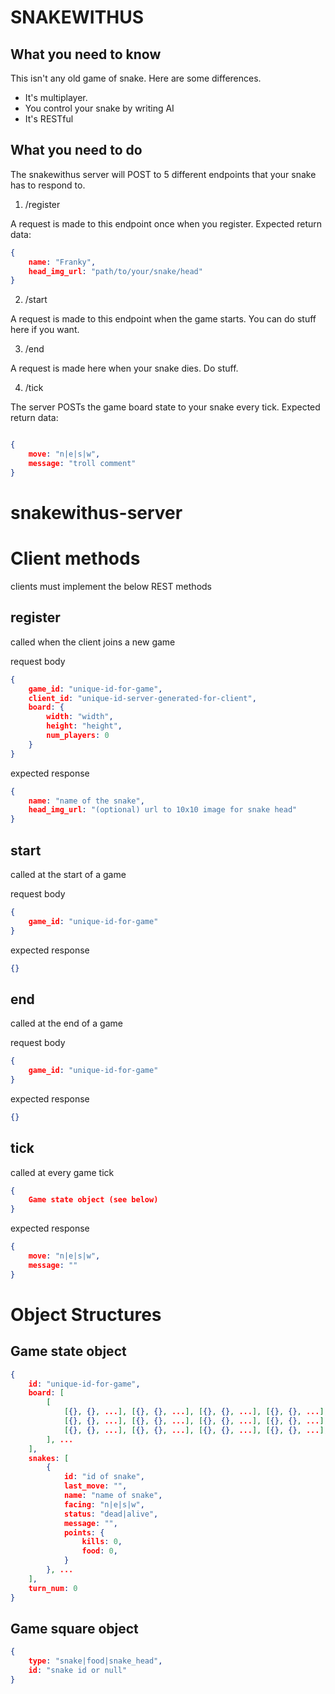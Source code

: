 SNAKEWITHUS
===========

What you need to know
---------------------

This isn't any old game of snake.  Here are some differences.

* It's multiplayer.
* You control your snake by writing AI
* It's RESTful


What you need to do
-------------------

The snakewithus server will POST to 5 different endpoints that your snake has to respond to.

1. /register

A request is made to this endpoint once when you register.  Expected return data:

```json
{
    name: "Franky",
    head_img_url: "path/to/your/snake/head"
}
```

2. /start

A request is made to this endpoint when the game starts.  You can do stuff here if you want.

3. /end

A request is made here when your snake dies.  Do stuff.

4. /tick

The server POSTs the game board state to your snake every tick.  Expected return data:

```json

{
    move: "n|e|s|w",
    message: "troll comment"
}

```




snakewithus-server
==================

# Client methods
clients must implement the below REST methods

## register

called when the client joins a new game

request body

```json
{
    game_id: "unique-id-for-game",
    client_id: "unique-id-server-generated-for-client",
    board: {
        width: "width",
        height: "height",
        num_players: 0
    }
}
```

expected response

```json
{
    name: "name of the snake",
    head_img_url: "(optional) url to 10x10 image for snake head"
}
```

## start
called at the start of a game

request body

```json
{
    game_id: "unique-id-for-game"
}
```

expected response

```json
{}
```

## end
called at the end of a game

request body

```json
{
    game_id: "unique-id-for-game"
}
```

expected response

```json
{}
```

## tick
called at every game tick

```json
{
    Game state object (see below)
}
```

expected response

```json
{
    move: "n|e|s|w",
    message: ""
}
```
# Object Structures

## Game state object
```json
{
    id: "unique-id-for-game",
    board: [
        [
            [{}, {}, ...], [{}, {}, ...], [{}, {}, ...], [{}, {}, ...], ... // Game square objects (see below)
            [{}, {}, ...], [{}, {}, ...], [{}, {}, ...], [{}, {}, ...], ...
            [{}, {}, ...], [{}, {}, ...], [{}, {}, ...], [{}, {}, ...], ...
        ], ...
    ],
    snakes: [
        {
            id: "id of snake",
            last_move: "",
            name: "name of snake",
            facing: "n|e|s|w",
            status: "dead|alive",
            message: "",
            points: {
                kills: 0,
                food: 0,
            }
        }, ...
    ],
    turn_num: 0
}
```

## Game square object

```json
{
    type: "snake|food|snake_head",
    id: "snake id or null"
}
```

